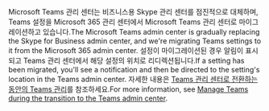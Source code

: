 <span data-ttu-id="272d1-101">Microsoft Teams 관리 센터는 비즈니스용 Skype 관리 센터를 점진적으로 대체하며, Teams 설정을 Microsoft 365 관리 센터에서 Microsoft Teams 관리 센터로 마이그레이션하고 있습니다.</span><span class="sxs-lookup"><span data-stu-id="272d1-101">The Microsoft Teams admin center is gradually replacing the Skype for Business admin center, and we're migrating Teams settings to it from the Microsoft 365 admin center.</span></span> <span data-ttu-id="272d1-102">설정이 마이그레이션된 경우 알림이 표시되고 Teams 관리 센터에서 해당 설정의 위치로 리디렉션됩니다.</span><span class="sxs-lookup"><span data-stu-id="272d1-102">If a setting has been migrated, you'll see a notification and then be directed to the setting's location in the Teams admin center.</span></span> <span data-ttu-id="272d1-103">자세한 내용은 [Teams 관리 센터로 전환하는 동안의 Teams 관리](../manage-teams-skypeforbusiness-admin-center.md)를 참조하세요.</span><span class="sxs-lookup"><span data-stu-id="272d1-103">For more information, see [Manage Teams during the transition to the Teams admin center](../manage-teams-skypeforbusiness-admin-center.md).</span></span>
